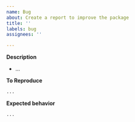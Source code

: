 ```yaml
---
name: Bug
about: Create a report to improve the package
title: ''
labels: bug
assignees: ''

---
```


**Description**

- ...

**To Reproduce**

```python
...
```

**Expected behavior**

```python
...
```
